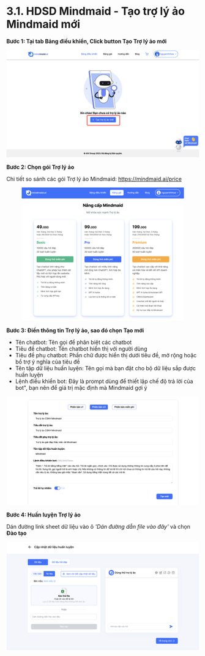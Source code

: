 # 3.1. HDSD Mindmaid - Tạo trợ lý ảo Mindmaid mới

**Bước 1: Tại tab Bảng điều khiển, Click button Tạo Trợ lý ảo mới**

![](<../.gitbook/assets/0 (3).png>)

**Bước 2: Chọn gói Trợ lý ảo**

Chi tiết so sánh các gói Trợ lý ảo Mindmaid: https://mindmaid.ai/price

<figure><img src="../.gitbook/assets/image (9).png" alt=""><figcaption></figcaption></figure>

**Bước 3: Điền thông tin Trợ lý ảo, sao đó chọn Tạo mới**

* Tên chatbot: Tên gọi để phân biệt các chatbot
* Tiêu đề chatbot: Tên chatbot hiển thị với người dùng
* Tiêu đề phụ chatbot: Phần chữ được hiển thị dưới tiêu đề, mở rộng hoặc bổ trợ ý nghĩa của tiêu đề
* Tên tập dữ liệu huấn luyện: Tên gọi mà bạn đặt cho bộ dữ liệu sắp được huấn luyện
* Lệnh điều khiển bot: Đây là prompt dùng để thiết lập chế độ trả lời của bot", bạn nên để giá trị mặc định mà Mindmaid gợi ý

![](<../.gitbook/assets/2 (3).png>)

**Bước 4: Huấn luyện Trợ lý ảo**

Dán đường link sheet dữ liệu vào ô _'Dán đường dẫn file vào đây'_ và chọn **Đào tạo**

![](<../.gitbook/assets/3 (3).png>)
